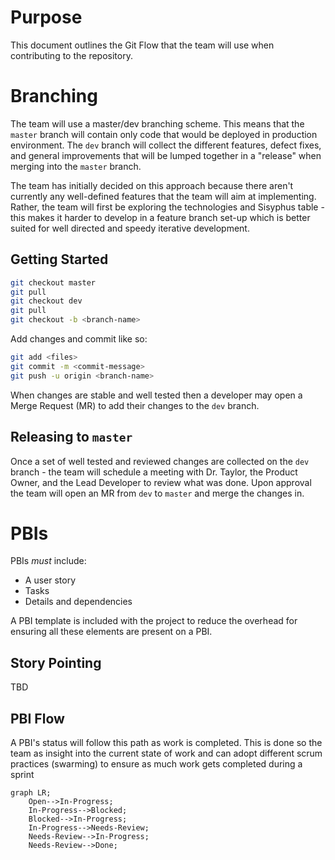 # Purpose

This document outlines the Git Flow that the team will use when contributing to the repository.

# Branching

The team will use a master/dev branching scheme. This means that the `master` branch will contain only code that would be deployed in production environment. The `dev` branch will collect the different features, defect fixes, and general improvements that will be lumped together in a "release" when merging into the `master` branch.

The team has initially decided on this approach because there aren't currently any well-defined features that the team will aim at implementing. Rather, the team will first be exploring the technologies and Sisyphus table - this makes it harder to develop in a feature branch set-up which is better suited for well directed and speedy iterative development.

## Getting Started

```bash
git checkout master
git pull
git checkout dev
git pull
git checkout -b <branch-name>
```

Add changes and commit like so:

```bash
git add <files>
git commit -m <commit-message>
git push -u origin <branch-name>
```

When changes are stable and well tested then a developer may open a Merge Request (MR) to add their changes to the `dev` branch.

## Releasing to `master`

Once a set of well tested and reviewed changes are collected on the `dev` branch - the team will schedule a meeting with Dr. Taylor, the Product Owner, and the Lead Developer to review what was done. Upon approval the team will open an MR from `dev` to `master` and merge the changes in.

# PBIs

PBIs *must* include:
* A user story
* Tasks
* Details and dependencies

A PBI template is included with the project to reduce the overhead for ensuring all these elements are present on a PBI.

## Story Pointing

TBD

## PBI Flow

A PBI's status will follow this path as work is completed. This is done so the team as insight into the current state of work and can adopt different scrum practices (swarming) to ensure as much work gets completed during a sprint

```mermaid
graph LR;
    Open-->In-Progress;
    In-Progress-->Blocked;
    Blocked-->In-Progress;
    In-Progress-->Needs-Review;
    Needs-Review-->In-Progress;
    Needs-Review-->Done;
```
